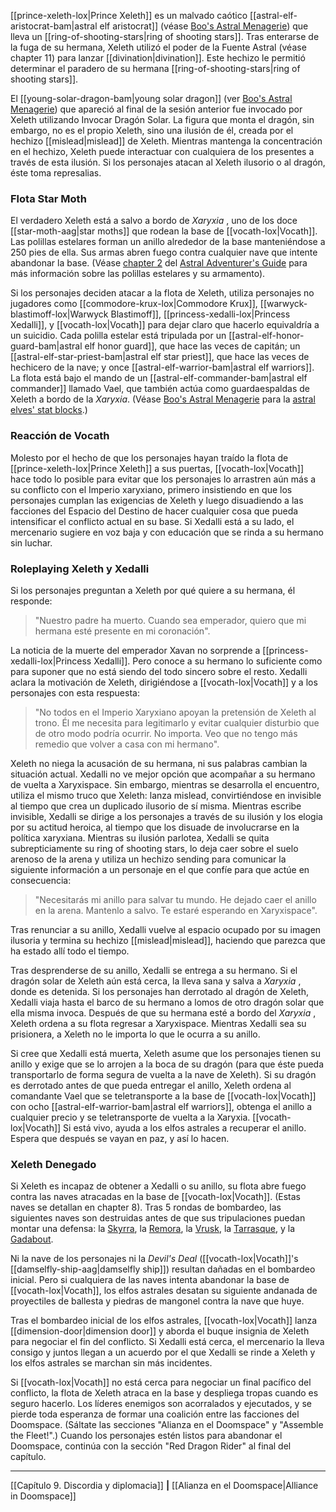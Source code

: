 [[prince-xeleth-lox|Prince Xeleth]] es un malvado caótico [[astral-elf-aristocrat-bam|astral elf aristocrat]] (véase [Boo's Astral Menagerie](https://5etools-mirror-1.github.io/book.html#BAM)) que lleva un [[ring-of-shooting-stars|ring of shooting stars]]. Tras enterarse de la fuga de su hermana, Xeleth utilizó el poder de la Fuente Astral (véase chapter 11) para lanzar [[divination|divination]]. Este hechizo le permitió determinar el paradero de su hermana [[ring-of-shooting-stars|ring of shooting stars]].

El [[young-solar-dragon-bam|young solar dragon]] (ver [Boo's Astral Menagerie](https://5etools-mirror-1.github.io/book.html#BAM)) que apareció al final de la sesión anterior fue invocado por Xeleth utilizando Invocar Dragón Solar. La figura que monta el dragón, sin embargo, no es el propio Xeleth, sino una ilusión de él, creada por el hechizo [[mislead|mislead]] de Xeleth. Mientras mantenga la concentración en el hechizo, Xeleth puede interactuar con cualquiera de los presentes a través de esta ilusión. Si los personajes atacan al Xeleth ilusorio o al dragón, éste toma represalias.

### Flota Star Moth

El verdadero Xeleth está a salvo a bordo de  _Xaryxia_ , uno de los doce [[star-moth-aag|star moths]] que rodean la base de [[vocath-lox|Vocath]]. Las polillas estelares forman un anillo alrededor de la base manteniéndose a 250 pies de ella. Sus armas abren fuego contra cualquier nave que intente abandonar la base. (Véase [chapter 2](https://5etools-mirror-1.github.io/vehicles.html#star%20moth_aag) del [Astral Adventurer's Guide](https://5etools-mirror-1.github.io/book.html#AAG) para más información sobre las polillas estelares y su armamento).

Si los personajes deciden atacar a la flota de Xeleth, utiliza personajes no jugadores como [[commodore-krux-lox|Commodore Krux]], [[warwyck-blastimoff-lox|Warwyck Blastimoff]], [[princess-xedalli-lox|Princess Xedalli]], y [[vocath-lox|Vocath]] para dejar claro que hacerlo equivaldría a un suicidio. Cada polilla estelar está tripulada por un [[astral-elf-honor-guard-bam|astral elf honor guard]], que hace las veces de capitán; un [[astral-elf-star-priest-bam|astral elf star priest]], que hace las veces de hechicero de la nave; y once [[astral-elf-warrior-bam|astral elf warriors]]. La flota está bajo el mando de un [[astral-elf-commander-bam|astral elf commander]] llamado Vael, que también actúa como guardaespaldas de Xeleth a bordo de la  _Xaryxia_. (Véase [Boo's Astral Menagerie](https://5etools-mirror-1.github.io/book.html#BAM) para la [astral elves' stat blocks](https://5etools-mirror-1.github.io/book.html#BAM,0,bestiary,0).)

### Reacción de Vocath

Molesto por el hecho de que los personajes hayan traído la flota de [[prince-xeleth-lox|Prince Xeleth]] a sus puertas, [[vocath-lox|Vocath]] hace todo lo posible para evitar que los personajes lo arrastren aún más a su conflicto con el Imperio xaryxiano, primero insistiendo en que los personajes cumplan las exigencias de Xeleth y luego disuadiendo a las facciones del Espacio del Destino de hacer cualquier cosa que pueda intensificar el conflicto actual en su base. Si Xedalli está a su lado, el mercenario sugiere en voz baja y con educación que se rinda a su hermano sin luchar.

### Roleplaying Xeleth y Xedalli

Si los personajes preguntan a Xeleth por qué quiere a su hermana, él responde:

> "Nuestro padre ha muerto. Cuando sea emperador, quiero que mi hermana esté presente en mi coronación".

La noticia de la muerte del emperador Xavan no sorprende a [[princess-xedalli-lox|Princess Xedalli]]. Pero conoce a su hermano lo suficiente como para suponer que no está siendo del todo sincero sobre el resto. Xedalli aclara la motivación de Xeleth, dirigiéndose a [[vocath-lox|Vocath]] y a los personajes con esta respuesta:  

> "No todos en el Imperio Xaryxiano apoyan la pretensión de Xeleth al trono. Él me necesita para legitimarlo y evitar cualquier disturbio que de otro modo podría ocurrir. No importa. Veo que no tengo más remedio que volver a casa con mi hermano".

Xeleth no niega la acusación de su hermana, ni sus palabras cambian la situación actual. Xedalli no ve mejor opción que acompañar a su hermano de vuelta a Xaryxispace. Sin embargo, mientras se desarrolla el encuentro, utiliza el mismo truco que Xeleth: lanza mislead, convirtiéndose en invisible al tiempo que crea un duplicado ilusorio de sí misma. Mientras escribe invisible, Xedalli se dirige a los personajes a través de su ilusión y los elogia por su actitud heroica, al tiempo que los disuade de involucrarse en la política xaryxiana. Mientras su ilusión parlotea, Xedalli se quita subrepticiamente su ring of shooting stars, lo deja caer sobre el suelo arenoso de la arena y utiliza un hechizo sending para comunicar la siguiente información a un personaje en el que confíe para que actúe en consecuencia:  

> "Necesitarás mi anillo para salvar tu mundo. He dejado caer el anillo en la arena. Mantenlo a salvo. Te estaré esperando en Xaryxispace".

Tras renunciar a su anillo, Xedalli vuelve al espacio ocupado por su imagen ilusoria y termina su hechizo [[mislead|mislead]], haciendo que parezca que ha estado allí todo el tiempo.

Tras desprenderse de su anillo, Xedalli se entrega a su hermano. Si el dragón solar de Xeleth aún está cerca, la lleva sana y salva a  _Xaryxia_ , donde es detenida. Si los personajes han derrotado al dragón de Xeleth, Xedalli viaja hasta el barco de su hermano a lomos de otro dragón solar que ella misma invoca. Después de que su hermana esté a bordo del  _Xaryxia_ , Xeleth ordena a su flota regresar a Xaryxispace. Mientras Xedalli sea su prisionera, a Xeleth no le importa lo que le ocurra a su anillo.

Si cree que Xedalli está muerta, Xeleth asume que los personajes tienen su anillo y exige que se lo arrojen a la boca de su dragón (para que éste pueda transportarlo de forma segura de vuelta a la nave de Xeleth). Si su dragón es derrotado antes de que pueda entregar el anillo, Xeleth ordena al comandante Vael que se teletransporte a la base de [[vocath-lox|Vocath]] con ocho [[astral-elf-warrior-bam|astral elf warriors]], obtenga el anillo a cualquier precio y se teletransporte de vuelta a la Xaryxia. [[vocath-lox|Vocath]] Si está vivo, ayuda a los elfos astrales a recuperar el anillo. Espera que después se vayan en paz, y así lo hacen.

### Xeleth Denegado

Si Xeleth es incapaz de obtener a Xedalli o su anillo, su flota abre fuego contra las naves atracadas en la base de [[vocath-lox|Vocath]]. (Estas naves se detallan en chapter 8). Tras 5 rondas de bombardeo, las siguientes naves son destruidas antes de que sus tripulaciones puedan montar una defensa: la [Skyrra](https://5etools-mirror-1.github.io/vehicles.html#shrike%20ship_aag), la [Remora](https://5etools-mirror-1.github.io/vehicles.html#lamprey%20ship_aag), la [Vrusk](https://5etools-mirror-1.github.io/vehicles.html#scorpion%20ship_aag), la [Tarrasque](https://5etools-mirror-1.github.io/vehicles.html#space%20galleon_aag), y la [Gadabout](https://5etools-mirror-1.github.io/vehicles.html#wasp%20ship_aag).

Ni la nave de los personajes ni la  _Devil's Deal_ ([[vocath-lox|Vocath]]'s [[damselfly-ship-aag|damselfly ship]]) resultan dañadas en el bombardeo inicial. Pero si cualquiera de las naves intenta abandonar la base de [[vocath-lox|Vocath]], los elfos astrales desatan su siguiente andanada de proyectiles de ballesta y piedras de mangonel contra la nave que huye.

Tras el bombardeo inicial de los elfos astrales, [[vocath-lox|Vocath]] lanza [[dimension-door|dimension door]] y aborda el buque insignia de Xeleth para negociar el fin del conflicto. Si Xedalli está cerca, el mercenario la lleva consigo y juntos llegan a un acuerdo por el que Xedalli se rinde a Xeleth y los elfos astrales se marchan sin más incidentes.

Si [[vocath-lox|Vocath]] no está cerca para negociar un final pacífico del conflicto, la flota de Xeleth atraca en la base y despliega tropas cuando es seguro hacerlo. Los líderes enemigos son acorralados y ejecutados, y se pierde toda esperanza de formar una coalición entre las facciones del Doomspace. (Sáltate las secciones "Alianza en el Doomspace" y "Assemble the Fleet!".) Cuando los personajes estén listos para abandonar el Doomspace, continúa con la sección "Red Dragon Rider" al final del capítulo.

* * *

[[Capítulo 9. Discordia y diplomacia]] **|** [[Alianza en el Doomspace|Alliance in Doomspace]]

